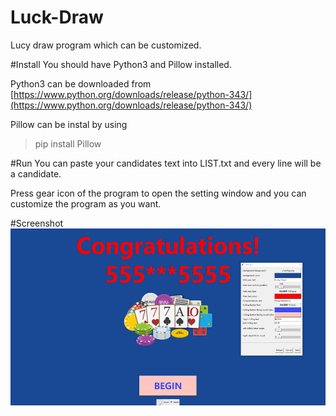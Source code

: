 # Luck-Draw
Lucy draw program which can be customized.

#Install
You should have Python3 and Pillow installed.

Python3 can be downloaded from
[https://www.python.org/downloads/release/python-343/](https://www.python.org/downloads/release/python-343/)

Pillow can be instal by using
> pip install Pillow

#Run
You can paste your candidates text into LIST.txt and every line will be a candidate.

Press gear icon of the program to open the setting window and you can customize the program as you want.

#Screenshot
![](https://github.com/SuperWangKai/Luck-Draw/blob/master/screenshot.png)